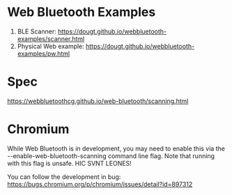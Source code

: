 # Web Bluetooth Examples

1. BLE Scanner: https://dougt.github.io/webbluetooth-examples/scanner.html
2. Physical Web example: https://dougt.github.io/webbluetooth-examples/pw.html 

# Spec

https://webbluetoothcg.github.io/web-bluetooth/scanning.html

# Chromium

While Web Bluetooth is in development, you may need to enable this via the
--enable-web-bluetooth-scanning command line flag. Note that running with
this flag is unsafe. HIC SVNT LEONES!

You can follow the development in bug: https://bugs.chromium.org/p/chromium/issues/detail?id=897312
